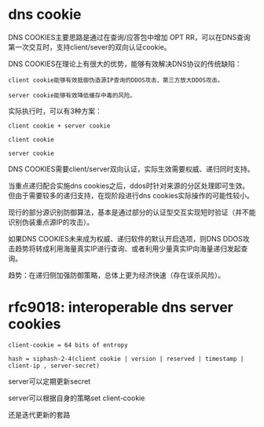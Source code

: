 # dns cookie

DNS COOKIES主要思路是通过在查询/应答包中增加 OPT RR，可以在DNS查询第一次交互时，支持client/sever的双向认证cookie。

DNS COOKIES在理论上有很大的优势，能够有效解决DNS协议的传统缺陷：

    client cookie能够有效抵御伪造源IP查询的DDOS攻击、第三方放大DDOS攻击。

    server cookie能够有效降低缓存中毒的风险。

实际执行时，可以有3种方案：

    client cookie + server cookie

    client cookie

    server cookie

DNS COOKIES需要client/server双向认证，实际生效需要权威、递归同时支持。

当重点递归配合实施dns cookies之后，ddos时针对来源的分区处理即可生效。但由于需要较多的递归支持，在现阶段进行dns cookies实际操作的可能性较小。

现行的部分源识别防御算法，基本是通过部分的认证型交互实现短时验证（并不能识别伪装重点源IP的攻击）。

如果DNS COOKIES未来成为权威、递归软件的默认开启选项，则DNS DDOS攻击趋势将转成利用海量真实IP进行查询、或者利用少量真实IP向海量递归发起查询。

趋势：在递归侧加强防御策略，总体上更为经济快速（存在误杀风险）。


# rfc9018: interoperable dns server cookies

    client-cookie = 64 bits of entropy

    hash = siphash-2-4(client cookie | version | reserved | timestamp | client-ip , server-secret)

server可以定期更新secret

server可以根据自身的策略set client-cookie

还是迭代更新的套路
